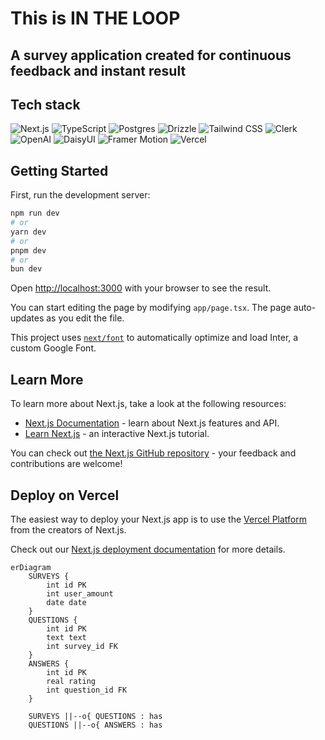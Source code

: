 # This is IN THE LOOP

## A survey application created for continuous feedback and instant result

## Tech stack

![Next.js](https://img.shields.io/badge/Next.js-000000?style=for-the-badge&logo=nextdotjs&logoColor=white)
![TypeScript](https://img.shields.io/badge/TypeScript-007ACC?style=for-the-badge&logo=typescript&logoColor=white)
![Postgres](https://img.shields.io/badge/PostgreSQL-316192?style=for-the-badge&logo=postgresql&logoColor=white)
![Drizzle](https://img.shields.io/badge/Drizzle-FF4136?style=for-the-badge&logo=dropbox&logoColor=white)
![Tailwind CSS](https://img.shields.io/badge/Tailwind_CSS-38B2AC?style=for-the-badge&logo=tailwind-css&logoColor=white)
![Clerk](https://img.shields.io/badge/Clerk-0069ff?style=for-the-badge&logo=clerk&logoColor=white)
![OpenAI](https://img.shields.io/badge/OpenAI-412991?style=for-the-badge&logo=openai&logoColor=white)
![DaisyUI](https://img.shields.io/badge/DaisyUI-5A67D8?style=for-the-badge&logo=daisyui&logoColor=white)
![Framer Motion](https://img.shields.io/badge/Framer--Motion-0055FF?style=for-the-badge&logo=framer&logoColor=white)
![Vercel](https://img.shields.io/badge/Vercel-000000?style=for-the-badge&logo=vercel&logoColor=white)

## Getting Started

First, run the development server:

```bash
npm run dev
# or
yarn dev
# or
pnpm dev
# or
bun dev
```

Open [http://localhost:3000](http://localhost:3000) with your browser to see the result.

You can start editing the page by modifying `app/page.tsx`. The page auto-updates as you edit the file.

This project uses [`next/font`](https://nextjs.org/docs/basic-features/font-optimization) to automatically optimize and load Inter, a custom Google Font.

## Learn More

To learn more about Next.js, take a look at the following resources:

- [Next.js Documentation](https://nextjs.org/docs) - learn about Next.js features and API.
- [Learn Next.js](https://nextjs.org/learn) - an interactive Next.js tutorial.

You can check out [the Next.js GitHub repository](https://github.com/vercel/next.js/) - your feedback and contributions are welcome!

## Deploy on Vercel

The easiest way to deploy your Next.js app is to use the [Vercel Platform](https://vercel.com/new?utm_medium=default-template&filter=next.js&utm_source=create-next-app&utm_campaign=create-next-app-readme) from the creators of Next.js.

Check out our [Next.js deployment documentation](https://nextjs.org/docs/deployment) for more details.

```mermaid
erDiagram
    SURVEYS {
        int id PK
        int user_amount
        date date
    }
    QUESTIONS {
        int id PK
        text text
        int survey_id FK
    }
    ANSWERS {
        int id PK
        real rating
        int question_id FK
    }

    SURVEYS ||--o{ QUESTIONS : has
    QUESTIONS ||--o{ ANSWERS : has
```
